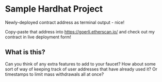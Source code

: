# Sample Hardhat Project

Newly-deployed contract address as terminal output - nice!

<!-- Faucet address: 0x88B55f4c84FF0FA4f41B100E084db8C5162cE95D -->

Copy-paste that address into https://goerli.etherscan.io/ and check out my
contract in live deployment form!

## What is this?

Can you think of any extra features to add to your faucet? How about some sort
of way of keeping track of user addresses that have already used it? Or
timestamps to limit mass withdrawals all at once?

